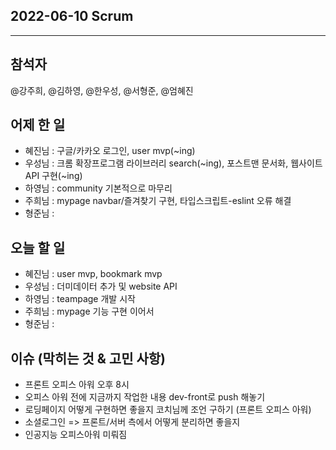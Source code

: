 ## 2022-06-10 Scrum

---
## 참석자
@강주희, @김하영, @한우성, @서형준, @엄혜진

## 어제 한 일

- 혜진님 : 구글/카카오 로그인, user mvp(~ing)
- 우성님 : 크롬 확장프로그램 라이브러리 search(~ing), 포스트맨 문서화, 웹사이트 API 구현(~ing)
- 하영님 : community 기본적으로 마무리
- 주희님 : mypage navbar/즐겨찾기 구현, 타입스크립트-eslint 오류 해결
- 형준님 : 



## 오늘 할 일

- 혜진님 : user mvp, bookmark mvp
- 우성님 : 더미데이터 추가 및 website API
- 하영님 : teampage 개발 시작
- 주희님 : mypage 기능 구현 이어서
- 형준님 : 




## 이슈 (막히는 것 & 고민 사항)

- 프론트 오피스 아워 오후 8시
- 오피스 아워 전에 지금까지 작업한 내용 dev-front로 push 해놓기
- 로딩페이지 어떻게 구현하면 좋을지 코치님께 조언 구하기 (프론트 오피스 아워)
- 소셜로그인 => 프론트/서버 측에서 어떻게 분리하면 좋을지
- 인공지능 오피스아워 미뤄짐